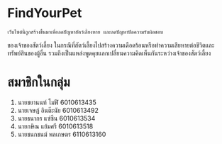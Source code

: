 # FindYourPet

    เว็บไซต์นี้ถูกสร้างขึ้นมาเพื่อลดปัญหาสัตว์เลี้ยงหาย และลดปัญหาปัดความรับผิดชอบ
ของเจ้าของสัตว์เลี้ยง ในกรณีที่สัตว์เลี้ยงไปสร้างความเดือดร้อนหรือทำความเสียหายต่อชีวิตและทรัพย์สินของผู้อื่น
รวมถึงเป็นแหล่งพูดคุยแลกเปลี่ยนความคิดเห็นกันระหว่างเจ้าของสัตว์เลี้ยง

# สมาชิกในกลุ่ม

1. นายชยานนท์ โมฬี 6010613435
2. นายเจษฏ์ อินต๊ะนัย 6010613492
3. นายธนากร แซ่ซีน 6010613534
4. นายกษิณ แย้มศรี 6010613518
5. นายชนกชนม์ พลเกษตร 6110613160